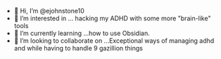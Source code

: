 - 👋 Hi, I’m @ejohnstone10
- 👀 I’m interested in ... hacking my ADHD with some more "brain-like" tools
- 🌱 I’m currently learning ...how to use Obsidian.
- 💞️ I’m looking to collaborate on ...Exceptional ways of managing adhd and while having to handle 9 gazillion things


<!---
ejohnstone10/ejohnstone10 is a ✨ special ✨ repository because its `README.md` (this file) appears on your GitHub profile.
You can click the Preview link to take a look at your changes.
--->
